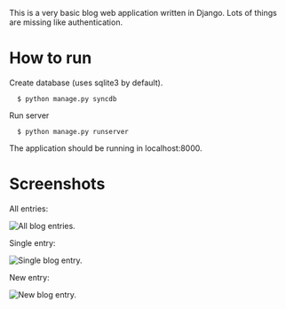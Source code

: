 This is a very basic blog web application written in Django.
Lots of things are missing like authentication.

How to run
==========

Create database (uses sqlite3 by default).

```
  $ python manage.py syncdb
```

Run server

```
  $ python manage.py runserver
```

The application should be running in localhost:8000.

Screenshots
===========

All entries:

![All blog entries.](https://raw.github.com/supremearyal/blog/master/screenshots/entries.png)

Single entry:

![Single blog entry.](https://raw.github.com/supremearyal/blog/master/screenshots/entry.png)

New entry:

![New blog entry.](https://raw.github.com/supremearyal/blog/master/screenshots/new_entry.png)
